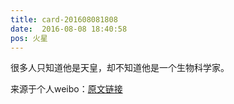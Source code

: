 ```yaml
---
title: card-201608081808
date:  2016-08-08 18:40:58
pos: 火星
---
```

很多人只知道他是天皇，却不知道他是一个生物科学家。

来源于个人weibo：[原文链接](https://m.weibo.cn/status/E2D8drlUI?mblogid=E2D8drlUI)